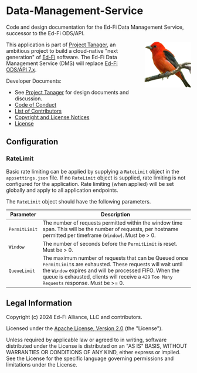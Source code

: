 # Data-Management-Service

Code and design documentation for the Ed-Fi Data Management Service, successor
to the Ed-Fi ODS/API.

<img alt="Scarlet Tanager, by Adam Jackson, no rights reserved"
src="https://raw.githubusercontent.com/Ed-Fi-Alliance-OSS/Project-Tanager/main/images/scarlet-tanager_by_adam-jackson_no-rights-reserved_square-256.png"
align="right" style="padding: 0 0 1rem 1rem; max-width: 25%"> This application
is part of [Project
Tanager](https://github.com/Ed-Fi-Alliance-OSS/Project-Tanager), an ambitious
project to build a cloud-native "next generation" of
[Ed-Fi](https://www.ed-fi.org) software. The Ed-Fi Data Management Service (DMS)
will replace [Ed-Fi ODS/API 7.x](https://techdocs.ed-fi.org/x/UQSUCg).

Developer Documents:

* See [Project Tanager](https://github.com/Ed-Fi-Alliance-OSS/Project-Tanager)
  for design documents and discussion.
* [Code of Conduct](./CODE_OF_CONDUCT.md)
* [List of Contributors](./CONTRIBUTORS.md)
* [Copyright and License Notices](./NOTICES.md)
* [License](./LICENSE)

## Configuration

### RateLimit
Basic rate limiting can be applied by supplying a `RateLimit` object in the `appsettings.json` file. If no `RateLimit` object is supplied, rate limiting is not configured for the application. Rate limiting (when applied) will be set globally and apply to all application endpoints. 

The `RateLimit` object should have the following parameters.

Parameter       | Description
----------------|----------------
`PermitLimit`   | The number of requests permitted within the window time span. This will be the number of requests, per hostname permitted per timeframe (`Window`). Must be > 0.
`Window`        | The number of seconds before the `PermitLimit` is reset. Must be > 0. 
`QueueLimit`    | The maximum number of requests that can be Queued once `PermitLimit`s are exhausted. These requests will wait until the `Window` expires and will be processed FIFO. When the queue is exhausted, clients will receive a `429` `Too Many Requests` response. Must be >= 0. 


## Legal Information

Copyright (c) 2024 Ed-Fi Alliance, LLC and contributors.

Licensed under the [Apache License, Version 2.0](./LICENSE) (the "License").

Unless required by applicable law or agreed to in writing, software distributed
under the License is distributed on an "AS IS" BASIS, WITHOUT WARRANTIES OR
CONDITIONS OF ANY KIND, either express or implied. See the License for the
specific language governing permissions and limitations under the License.
